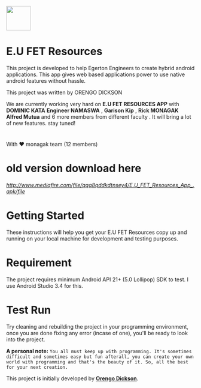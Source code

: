 <img src="https://yt3.ggpht.com/a/AGF-l79xxreM4k5oq1461DmD_7zVybAxjqJXIitf8A=s900-mo-c-c0xffffffff-rj-k-no" width="65"></a>

# E.U FET Resources

This project is developed to help Egerton Engineers to create hybrid android applications. This app gives web based applications power to use native android features without hassle.

This project was written by ORENGO DICKSON
 
We are currently working very hard on **E.U FET RESOURCES APP** with **DOMINIC KATA**⁩ **Engineer NAMASWA**⁩ , **⁨Garison Kip⁩**   , **Rick MONAGAK⁩** **⁨Alfred Mutua**⁩ and 6 more members from different faculty . It will bring a lot of new features. 
stay tuned!
# 
With ❤ monagak team (12 members)

# old version download here
*http://www.mediafire.com/file/qqq8qddkdtnsey4/E.U_FET_Resources_App_.apk/file*

# Getting Started
These instructions will help you get your E.U FET Resources copy up and running on your local machine for development and testing purposes.


# Requirement
The project requires minimum Android API 21+ (5.0 Lollipop) SDK to test. I use Android Studio 3.4 for this.

# Test Run
Try cleaning and rebuilding the project in your programming environment, once you are done fixing any error (incase of one), you'll be ready to look into the project.



**A personal note:** `You all must keep up with programming. It's sometimes difficult and sometimes easy but fun afterall, you can create your own world with programming and that's the beauty of it. So, all the best for your next creation.`

This project is initially developed by **[Orengo Dickson](hhttps://github.com/dicksonorengo)**.

